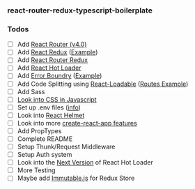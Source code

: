 ### react-router-redux-typescript-boilerplate


### Todos

- [ ] Add [React Router (v4.0)](https://github.com/ReactTraining/react-router)
- [ ] Add [React Redux](https://github.com/reactjs/react-redux) ([Example](https://github.com/reactjs/redux/tree/master/examples/real-world))
- [ ] Add [React Router Redux](https://github.com/ReactTraining/react-router/tree/master/packages/react-router-redux)
- [ ] Add [React Hot Loader](https://github.com/gaearon/react-hot-loader)
- [ ] Add [Error Boundry](https://reactjs.org/blog/2017/07/26/error-handling-in-react-16.html) ([Example](https://github.com/LWJGL/lwjgl3-www/blob/master/client/components/ErrorBoundary.jsx))
- [ ] Add Code Splitting using [React-Loadable](https://github.com/thejameskyle/react-loadable) ([Routes Example](https://github.com/LWJGL/lwjgl3-www/blob/master/client/routes/index.js))
- [ ] Add Sass
- [ ] [Look into CSS in Javascript](https://risingstars.js.org/2017/en/#section-css-in-js)
- [ ] Set up .env files ([info](https://github.com/bkeepers/dotenv#what-other-env-files-can-i-use))
- [ ] Look into [React Helmet](https://github.com/nfl/react-helmet)
- [ ] Look into more [create-react-app features](https://github.com/facebookincubator/create-react-app/blob/master/packages/react-scripts/template/README.md#using-the-public-folder)
- [ ] Add PropTypes
- [ ] Complete README
- [ ] Setup Thunk/Request Middleware
- [ ] Setup Auth system
- [ ] Look into the [Next Version](https://github.com/gaearon/react-hot-loader/tree/next) of React Hot Loader
- [ ] More Testing
- [ ] Maybe add [Immutable.js](https://redux.js.org/docs/recipes/UsingImmutableJS.html) for Redux Store
